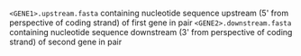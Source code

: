 

`<GENE1>.upstream.fasta` containing nucleotide sequence upstream (5' from perspective of coding strand) of first gene in pair
`<GENE2>.downstream.fasta` containing nucleotide sequence downstream (3' from perspective of coding strand) of second gene in pair